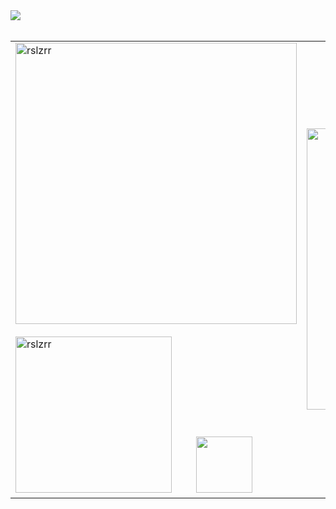 <img src="https://github.com/Anmol-Baranwal/Cool-GIFs-For-GitHub/assets/74038190/d48893bd-0757-481c-8d7e-ba3e163feae7" />
<br>
<br>

<table>
  <tr>
    <td>
      <img src="https://github-readme-stats.vercel.app/api?username=rslzrr&show_icons=true&theme=dark&locale=en&title_color=f544fc" alt="rslzrr" width="450">
      <br>
      <br>
      <img src="https://github-readme-stats.vercel.app/api/top-langs?username=rslzrr&show_icons=true&theme=dark&locale=en&layout=compact&title_color=f544fc" alt="rslzrr" width="250">
      &nbsp;
      &nbsp;
      &nbsp;
      &nbsp;
      <img src="https://github.com/Anmol-Baranwal/Cool-GIFs-For-GitHub/assets/74038190/a2605358-6b87-44ab-87fb-20dcdc5f9ef2" width="90">
    </td>
    <td>
      <img src="https://user-images.githubusercontent.com/74038190/225813708-98b745f2-7d22-48cf-9150-083f1b00d6c9.gif" width="450">
    </td>
  </tr>
</table>
